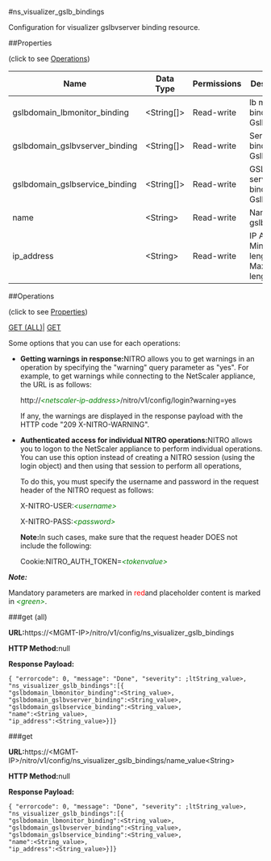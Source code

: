 #ns_visualizer_gslb_bindings

Configuration for visualizer gslbvserver binding resource.


##Properties 
<span>(click to see [Operations](#opera))</span>


<table><thead><tr><th>Name</th><th>Data Type</th><th>Permissions</th><th>Description</th></tr></thead><tbody><tr><td>gslbdomain_lbmonitor_binding</td><td>&lt;String[]></td><td>Read-write</td><td>lb monitor binding of Gslbvserver.</td></tr><tr><td>gslbdomain_gslbvserver_binding</td><td>&lt;String[]></td><td>Read-write</td><td>Service binding of Gslbvserver.</td></tr><tr><td>gslbdomain_gslbservice_binding</td><td>&lt;String[]></td><td>Read-write</td><td>GSLB service binding of Gslbvserver.</td></tr><tr><td>name</td><td>&lt;String></td><td>Read-write</td><td>Name of gslbvserver.</td></tr><tr><td>ip_address</td><td>&lt;String></td><td>Read-write</td><td>IP Address.<br>Minimum length = 1<br>Maximum length = 64</td></tr></tbody></table>
##Operations 
<span>(click to see [Properties](#prope))</span>


[GET (ALL)](#get-)| [GET]()


Some options that you can use for each operations:
<ul><li><p><b>Getting warnings in response:</b>NITRO allows you to get warnings in an operation by specifying the "warning" query parameter as "yes". For example, to get warnings while connecting to the NetScaler appliance, the URL is as follows:</p><p>http://<span style="color:green;font-style:italic;">&lt;netscaler-ip-address&gt;</span>/nitro/v1/config/login?warning=yes</p><p>If any, the warnings are displayed in the response payload with the HTTP code "209 X-NITRO-WARNING".</p></li><li><p><b>Authenticated access for individual NITRO operations:</b>NITRO allows you to logon to the NetScaler appliance to perform individual operations. You can use this option instead of creating a NITRO session (using the login object) and then using that session to perform all operations,</p><p>To do this, you must specify the username and password in the request header of the NITRO request as follows:</p><p>X-NITRO-USER:<span style="color:green;font-style:italic;">&lt;username&gt;</span></p><p>X-NITRO-PASS:<span style="color:green;font-style:italic;">&lt;password&gt;</span></p><p><b>Note:</b>In such cases, make sure that the request header DOES not include the following:</p><p>Cookie:NITRO_AUTH_TOKEN=<span style="color:green;font-style:italic;">&lt;tokenvalue&gt;</span></p></li></ul>



***Note:*** 
Mandatory parameters are marked in <span style="color:#FF0000;">red</span>and placeholder content is marked in <span style="color:green;font-style:italic">&lt;green&gt;</span>.

###get (all)



<b>URL:</b>https://&lt;MGMT-IP&gt;/nitro/v1/config/ns_visualizer_gslb_bindings
<b>HTTP Method:</b>null
<b>Response Payload: </b>```{ "errorcode": 0, "message": "Done", "severity": ;ltString_value>, "ns_visualizer_gslb_bindings":[{"gslbdomain_lbmonitor_binding":<String_value>,"gslbdomain_gslbvserver_binding":<String_value>,"gslbdomain_gslbservice_binding":<String_value>,"name":<String_value>,"ip_address":<String_value>}]}```



###get



<b>URL:</b>https://&lt;MGMT-IP&gt;/nitro/v1/config/ns_visualizer_gslb_bindings/name_value&lt;String&gt;
<b>HTTP Method:</b>null
<b>Response Payload: </b>```{ "errorcode": 0, "message": "Done", "severity": ;ltString_value>, "ns_visualizer_gslb_bindings":[{"gslbdomain_lbmonitor_binding":<String_value>,"gslbdomain_gslbvserver_binding":<String_value>,"gslbdomain_gslbservice_binding":<String_value>,"name":<String_value>,"ip_address":<String_value>}]}```



